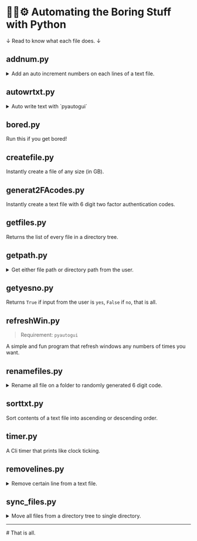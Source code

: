 # 👷‍♂️⚙️ Automating the Boring Stuff with Python

↓ Read to know what each file does. ↓

## addnum.py

<details>
<summary>
Add an auto increment numbers on each lines of a text file.
</summary>

```text
Eg.
    From:
        This is line one
        This a second line
        3. I'm line three
        Yay Fourth
    To:
        1. This is line one
        2. This a second line
        3. I'm line three
        4. Yay Fourth
```

</details>

## autowrtxt.py

<details>
<summary>
Auto write text with `pyautogui`
</summary>

Options `(edit source code to select different option)`

1. Write contents of a text file
2. Write contents of the text provided by you
3. Write contains of this file
4. Write contains of the clipboard! (default)

```text
Requirements:
pyautogui
pyperclip   # for Option 4
```

</details>

## bored.py

Run this if you get bored!

## createfile.py

Instantly create a file of any size (in GB).

## generat2FAcodes.py

Instantly create a text file with 6 digit two factor authentication codes.

## getfiles.py

Returns the list of every file in a directory tree.

## getpath.py

<details>
<summary>
Get either file path or directory path from the user.
</summary>

```python
filepath()
# Ask for a file path to the user then, returns the absolute path of the file if it exist.

dirpath()
# Asks for a directory path to the user then, returns absolute path of the directory if it exists.
```

</details>

## getyesno.py

Returns `True` if input from the user is `yes`, `False` if `no`, that is all.

## refreshWin.py

> Requirement: `pyautogui`

A simple and fun program that refresh windows any numbers of times you want.

## renamefiles.py

<details>
<summary>
Rename all file on a folder to randomly generated 6 digit code.
</summary>

```text
From:
    __fjdsl7439fRHzzt77UUvfTRe7362.png
To:
    544305.png
```

</details>

## sorttxt.py

Sort contents of a text file into ascending or descending order.

## timer.py

A Cli timer that prints like clock ticking.

## removelines.py

<details>
<summary>
Remove certain line from a text file.
</summary>

```python
rmdublicatelines(filepath)
# Remove duplicate lines from a (text) file.

rmlessthan(n, filepath)
# Remove lines with less than n (n = length of a character) numbers of characters from a file.
```

</details>

## sync_files.py

<details>
<summary>
Move all files from a directory tree to single directory.
</summary>

```text
From:
    src
    |---dir1
    |   |---file1
    |   |---file2
    |---dir2
    |   |---dir3
    |   |   |---dir3
    |   |   |   |---file3
    |   |   |   |---file4
    |---dir4
    |   |---file4
    |   |---file5
    |---file3
    |---file5

To:
    dist
    |---file1
    |---file2
    |---file3
    |---file4
    |---file5
```

</details>

---

\# That is all.

